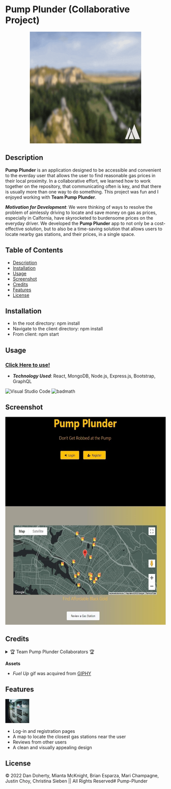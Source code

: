 # Pump Plunder (Collaborative Project)

<p align="center">
  <img
    width="350"
    height="350"
    src= "assets/fuel-up-gif.gif">
    </p>

## Description

**Pump Plunder** is an application designed to be accessible and convenient to the everday user that allows the user to find reasonable gas prices in their local proximity. In a collaborative effort, we learned how to work together on the repository, that communicating often is key, and that there is usually more than one way to do something. This project was fun and I enjoyed working with **Team Pump Plunder**.  

***Motivation for Development***: We were thinking of ways to resolve the problem of aimlessly driving to locate and save money on gas as prices, especially in Calfornia, have skyrocketed to burdensome prices on the everyday driver. We developed the **Pump Plunder** app to not only be a cost-effective solution, but to also be a time-saving solution that allows users to locate nearby gas stations, and their prices, in a single space.

## Table of Contents

- [Description](#description)
- [Installation](#installation)
- [Usage](#usage)
- [Screenshot](#screenshot)
- [Credits](#credits)
- [Features](#features)
- [License](#license)

## Installation

- In the root directory: npm install
- Navigate to the client directory: npm install
- From client: npm start

## Usage

### [Click Here to use!](https://pump-plunder.herokuapp.com/)

- ***Technology Used***: React, MongoDB, Node.js, Express.js, Bootstrap, GraphQL

![Visual Studio Code](https://img.shields.io/badge/Visual%20Studio%20Code-0078d7.svg?style=for-the-badge&logo=visual-studio-code&logoColor=white)
![badmath](https://img.shields.io/github/languages/top/lernantino/badmath)

## Screenshot

<p align="center">
  <img
    width="597.75"
    height="651"
    src= "assets\screenshot.jpg">
    </p>

## Credits


<details>
<summary>🏆
Team Pump Plunder Collaborators 🏆
</summary>

- [Dan Doherty](https://github.com/ddoherty6)
- [Mianta McKnight](https://github.com/roguestorm7)
- [Brian Esparza](https://github.com/besparza90)
- [Mari Champagne](https://github.com/Champagnest)
- [Justin Choy](https://github.com/Afaed)
- [Christina Sieben](https://github.com/tinasieben)

</details>

**Assets**

- *Fuel Up* gif was acquired from [GIPHY](https://giphy.com/gifs/maverikadventure-0fOaGQPskqQEsrfmz0)

## Features

<p align="left">
  <img
    width="75"
    height="75"
    src= "assets\jonathan-kemper-gq_mSlIfoM8-unsplash.jpg">
    </p>

- Log-in and registration pages
- A map to locate the closest gas stations near the user
- Reviews from other users
- A clean and visually appealing design

## License

&copy; 2022 Dan Doherty, Mianta McKnight, Brian Esparza, Mari Champagne, Justin Choy, Christina Sieben || All Rights Reserved# Pump-Plunder
